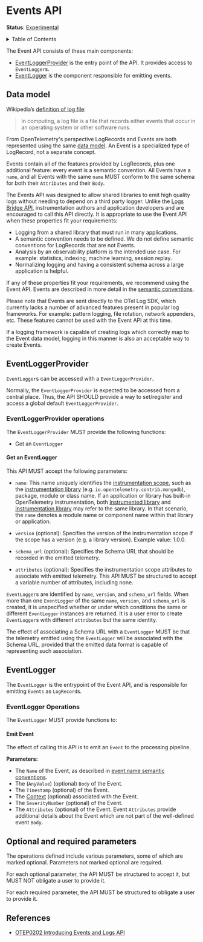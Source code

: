 # Events API

**Status**: [Experimental](../document-status.md)

<details>
<summary>Table of Contents</summary>

<!-- Re-generate TOC with `markdown-toc --no-first-h1 -i` -->

<!-- toc -->

- [Events API](#events-api)
  - [Data model](#data-model)
  - [EventLoggerProvider](#eventloggerprovider)
    - [EventLoggerProvider operations](#eventloggerprovider-operations)
      - [Get an EventLogger](#get-an-eventlogger)
  - [EventLogger](#eventlogger)
    - [EventLogger Operations](#eventlogger-operations)
      - [Emit Event](#emit-event)
  - [Optional and required parameters](#optional-and-required-parameters)
  - [References](#references)

<!-- tocstop -->

</details>

The Event API consists of these main components:

* [EventLoggerProvider](#eventloggerprovider) is the entry point of the API. It
  provides access to `EventLogger`s.
* [EventLogger](#eventlogger) is the component responsible for emitting events.

## Data model

Wikipedia’s [definition of log file](https://en.wikipedia.org/wiki/Log_file):

>In computing, a log file is a file that records either events that occur in an
>operating system or other software runs.

From OpenTelemetry's perspective LogRecords and Events are both represented
using the same [data model](./data-model.md). An Event is a specialized type
of LogRecord, not a separate concept.

Events contain all of the features provided by LogRecords, plus one additional
feature: every event is a semantic convention. All Events have a
`name`, and all Events with the same `name` MUST conform to the same schema for
both their `Attributes` and their `Body`.

The Events API was designed to allow shared libraries to emit high quality
logs without needing to depend on a third party logger. Unlike the
[Logs Bridge API](./bridge-api.md), instrumentation authors and application
developers and are encouraged to call this API directly. It is appropriate to
use the Event API when these properties fit your requirements:

* Logging from a shared library that must run in many applications.
* A semantic convention needs to be defined. We do not define semantic
  conventions for LogRecords that are not Events.
* Analysis by an observability platform is the intended use case. For
  example: statistics, indexing, machine learning, session replay.
* Normalizing logging and having a consistent schema across a large
  application is helpful.

If any of these properties fit your requirements, we recommend using the Event API.
Events are described in more detail in the [semantic conventions](https://github.com/open-telemetry/semantic-conventions/blob/main/docs/general/events.md).

Please note that Events are sent directly to the OTel Log SDK, which currently
lacks a number of advanced features present in popular log frameworks. For example:
pattern logging, file rotation, network appenders, etc. These features cannot be
used with the Event API at this time.

If a logging framework is capable of creating logs which correctly map
to the Event data model, logging in this manner is also an acceptable way to
create Events.

## EventLoggerProvider

`EventLogger`s can be accessed with a `EventLoggerProvider`.

Normally, the `EventLoggerProvider` is expected to be accessed from a central place.
Thus, the API SHOULD provide a way to set/register and access a global default
`EventLoggerProvider`.

### EventLoggerProvider operations

The `EventLoggerProvider` MUST provide the following functions:

* Get an `EventLogger`

#### Get an EventLogger

This API MUST accept the following parameters:

* `name`: This name uniquely identifies the [instrumentation scope](../glossary.md#instrumentation-scope),
  such as the [instrumentation library](../glossary.md#instrumentation-library)
  (e.g. `io.opentelemetry.contrib.mongodb`), package, module or class name.
  If an application or library has built-in OpenTelemetry instrumentation, both
  [Instrumented library](../glossary.md#instrumented-library) and
  [Instrumentation library](../glossary.md#instrumentation-library) may refer to
  the same library. In that scenario, the `name` denotes a module name or component
  name within that library or application.

* `version` (optional): Specifies the version of the instrumentation scope if
  the scope has a version (e.g. a library version). Example value: 1.0.0.

* `schema_url` (optional): Specifies the Schema URL that should be recorded in
  the emitted telemetry.

* `attributes` (optional): Specifies the instrumentation scope attributes to
  associate with emitted telemetry. This API MUST be structured to accept a
  variable number of attributes, including none.

`EventLogger`s are identified by `name`, `version`, and `schema_url` fields.  When more
than one `EventLogger` of the same `name`, `version`, and `schema_url` is created, it
is unspecified whether or under which conditions the same or different `EventLogger`
instances are returned. It is a user error to create `EventLogger`s with different
`attributes` but the same identity.

The effect of associating a Schema URL with a `EventLogger` MUST be that the telemetry
emitted using the `EventLogger` will be associated with the Schema URL, provided that
the emitted data format is capable of representing such association.

## EventLogger

The `EventLogger` is the entrypoint of the Event API, and is responsible for
emitting `Events` as `LogRecord`s.

### EventLogger Operations

The `EventLogger` MUST provide functions to:

#### Emit Event

The effect of calling this API is to emit an `Event` to the processing pipeline.

**Parameters:**

* The `Name` of the Event, as described
  in [event.name semantic conventions](https://github.com/open-telemetry/semantic-conventions/blob/main/docs/general/events.md).
* The (`AnyValue`) (optional) `Body` of the Event.
* The `Timestamp` (optional) of the Event.
* The [Context](../context/README.md) (optional) associated with the Event.
* The `SeverityNumber` (optional) of the Event.
* The `Attributes` (optional) of the Event. Event `Attributes` provide
  additional details about the Event which are not part of the
  well-defined event `Body`.

## Optional and required parameters

The operations defined include various parameters, some of which are marked
optional. Parameters not marked optional are required.

For each optional parameter, the API MUST be structured to accept it, but MUST
NOT obligate a user to provide it.

For each required parameter, the API MUST be structured to obligate a user to
provide it.

## References

- [OTEP0202 Introducing Events and Logs API](https://github.com/open-telemetry/oteps/blob/main/text/0202-events-and-logs-api.md)
